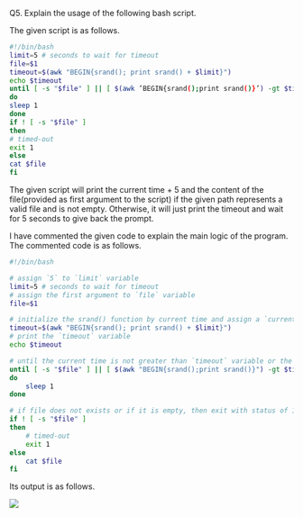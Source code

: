 Q5. Explain the usage of the following bash script.

The given script is as follows.



```bash
#!/bin/bash
limit=5 # seconds to wait for timeout
file=$1
timeout=$(awk "BEGIN{srand(); print srand() + $limit}")
echo $timeout
until [ -s "$file" ] || [ $(awk ’BEGIN{srand();print srand()}’) -gt $timeout ]
do
sleep 1
done
if ! [ -s "$file" ]
then
# timed-out
exit 1
else
cat $file
fi
```



The given script will print the current time + 5 and the content of the file(provided as first
argument to the script) if the given path represents a valid file and is not empty. Otherwise, it will
just print the timeout and wait for 5 seconds to give back the prompt.

I have commented the given code to explain the main logic of the program. The commented code
is as follows.



```bash
#!/bin/bash

# assign `5` to `limit` variable
limit=5 # seconds to wait for timeout
# assign the first argument to `file` variable
file=$1

# initialize the srand() function by current time and assign a `current time + 5` to the `timeout` variable
timeout=$(awk "BEGIN{srand(); print srand() + $limit}")
# print the `timeout` variable
echo $timeout

# until the current time is not greater than `timeout` variable or the file(whose path is assigned to `file` variable) is exists and is not empty, sleep for 1 second
until [ -s "$file" ] || [ $(awk "BEGIN{srand();print srand()}") -gt $timeout ]
do
	sleep 1
done

# if file does not exists or if it is empty, then exit with status of 1. otherwise show the contents of file using cat command.
if ! [ -s "$file" ]
then
	# timed-out
	exit 1
else
	cat $file
fi
```



Its output is as follows.

![](/home/chandrakishorsingh/Documents/iiit-allahabad/semester-1/programming-practices/assignments/5/5/1.png)